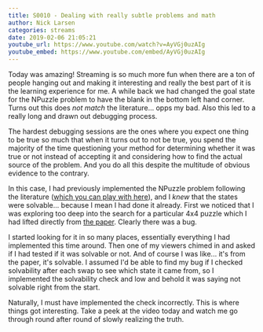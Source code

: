 ```yaml
---
title: S0010 - Dealing with really subtle problems and math
author: Nick Larsen
categories: streams
date: 2019-02-06 21:05:21
youtube_url: https://www.youtube.com/watch?v=AyVGj0uzAIg
youtube_embed: https://www.youtube.com/embed/AyVGj0uzAIg
---
```


Today was amazing!  Streaming is so much more fun when there are a ton of people hanging out and making it interesting and really the best part of it is the learning experience for me.  A while back we had changed the goal state for the NPuzzle problem to have the blank in the bottom left hand corner.  Turns out this does _not match_ the literature... opps my bad.  Also this led to a really long and drawn out debugging process.

The hardest debugging sessions are the ones where you expect one thing to be true so much that when it turns out to not be true, you spend the majority of the time questioning your method for determining whether it was true or not instead of accepting it and considering how to find the actual source of the problem.  And you do all this despite the multitude of obvious evidence to the contrary.

In this case, I had previously implemented the NPuzzle problem following the literature ([which you can play with here](https://github.com/NickLarsen/heuristic-search)), and I _knew_ that the states were solvable... because I mean I had done it already.  First we noticed that I was exploring too deep into the search for a particular 4x4 puzzle which I had lifted directly from [the paper](https://cse.sc.edu/~mgv/csce580f12/gradPres/korf_IDAStar_1985.pdf).  Clearly there was a bug.

I started looking for it in so many places, essentially everything I had implemented this time around.  Then one of my viewers chimed in and asked if I had tested if it was solvable or not.  And of course I was like... it's from the paper, it's solvable.  I assumed I'd be able to find my bug if I checked solvability after each swap to see which state it came from, so I implemented the solvability check and low and behold it was saying not solvable right from the start.

Naturally, I must have implemented the check incorrectly.  This is where things got interesting.  Take a peek at the video today and watch me go through round after round of slowly realizing the truth.